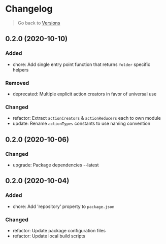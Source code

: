 # Changelog

> Go back to [Versions](../index.md#020-2020-11-01)

## 0.2.0 (2020-10-10)

### Added

- chore: Add single entry point function that returns `folder` specific helpers

### Removed

- deprecated: Multiple explicit action creators in favor of universal use

### Changed

- refactor: Extract `actionCreators` & `actionReducers` each to own module
- update: Rename `actionTypes` constants to use naming convention

## 0.2.0 (2020-10-06)

### Changed

- upgrade: Package dependencies --latest

## 0.2.0 (2020-10-04)

### Added

- chore: Add 'repository' property to `package.json`

### Changed

- refactor: Update package configuration files
- refactor: Update local build scripts
